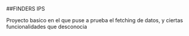 ##FINDERS IPS

Proyecto basico en el que puse a prueba el fetching de datos, y ciertas funcionalidades que desconocia
